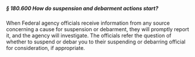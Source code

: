 ##### § 180.600 How do suspension and debarment actions start? #####

When Federal agency officials receive information from any source concerning a cause for suspension or debarment, they will promptly report it, and the agency will investigate. The officials refer the question of whether to suspend or debar you to their suspending or debarring official for consideration, if appropriate.